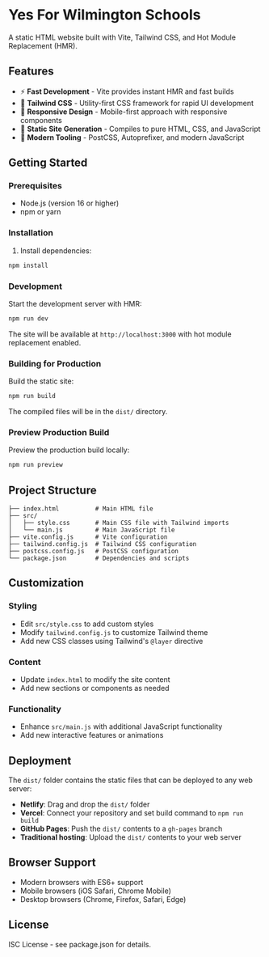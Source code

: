 # Yes For Wilmington Schools

A static HTML website built with Vite, Tailwind CSS, and Hot Module Replacement (HMR).

## Features

- ⚡ **Fast Development** - Vite provides instant HMR and fast builds
- 🎨 **Tailwind CSS** - Utility-first CSS framework for rapid UI development
- 📱 **Responsive Design** - Mobile-first approach with responsive components
- 🚀 **Static Site Generation** - Compiles to pure HTML, CSS, and JavaScript
- 🔧 **Modern Tooling** - PostCSS, Autoprefixer, and modern JavaScript

## Getting Started

### Prerequisites

- Node.js (version 16 or higher)
- npm or yarn

### Installation

1. Install dependencies:
```bash
npm install
```

### Development

Start the development server with HMR:
```bash
npm run dev
```

The site will be available at `http://localhost:3000` with hot module replacement enabled.

### Building for Production

Build the static site:
```bash
npm run build
```

The compiled files will be in the `dist/` directory.

### Preview Production Build

Preview the production build locally:
```bash
npm run preview
```

## Project Structure

```
├── index.html          # Main HTML file
├── src/
│   ├── style.css       # Main CSS file with Tailwind imports
│   └── main.js         # Main JavaScript file
├── vite.config.js      # Vite configuration
├── tailwind.config.js  # Tailwind CSS configuration
├── postcss.config.js   # PostCSS configuration
└── package.json        # Dependencies and scripts
```

## Customization

### Styling
- Edit `src/style.css` to add custom styles
- Modify `tailwind.config.js` to customize Tailwind theme
- Add new CSS classes using Tailwind's `@layer` directive

### Content
- Update `index.html` to modify the site content
- Add new sections or components as needed

### Functionality
- Enhance `src/main.js` with additional JavaScript functionality
- Add new interactive features or animations

## Deployment

The `dist/` folder contains the static files that can be deployed to any web server:

- **Netlify**: Drag and drop the `dist/` folder
- **Vercel**: Connect your repository and set build command to `npm run build`
- **GitHub Pages**: Push the `dist/` contents to a `gh-pages` branch
- **Traditional hosting**: Upload the `dist/` contents to your web server

## Browser Support

- Modern browsers with ES6+ support
- Mobile browsers (iOS Safari, Chrome Mobile)
- Desktop browsers (Chrome, Firefox, Safari, Edge)

## License

ISC License - see package.json for details. 